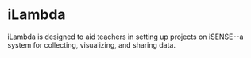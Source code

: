 # iLambda

iLambda is designed to aid teachers in setting up projects on iSENSE--a system for collecting, visualizing, and sharing data.

